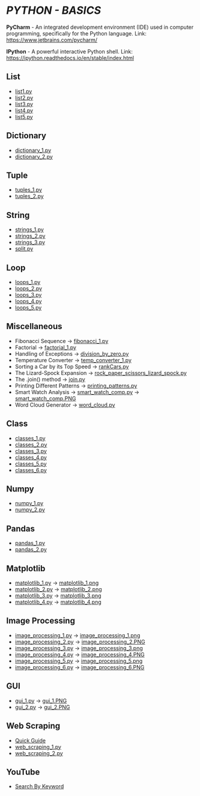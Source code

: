 # **_PYTHON - BASICS_**
 
**PyCharm** - An integrated development environment (IDE) used in computer programming, specifically for the Python language. Link: https://www.jetbrains.com/pycharm/

**IPython** - A powerful interactive Python shell. Link: https://ipython.readthedocs.io/en/stable/index.html

## **List**
- [list1.py](https://github.com/mohan-sharan/python-programming/blob/master/list_1.py)
- [list2.py](https://github.com/mohan-sharan/python-programming/blob/master/list_2.py)
- [list3.py](https://github.com/mohan-sharan/python-programming/blob/master/list_3.py)
- [list4.py](https://github.com/mohan-sharan/python-programming/blob/master/list_4.py)
- [list5.py](https://github.com/mohan-sharan/python-programming/blob/master/list_5.py)

## **Dictionary**
- [dictionary_1.py](https://github.com/mohan-sharan/python-programming/blob/master/Dictionary/dictionary_1.py)
- [dictionary_2.py](https://github.com/mohan-sharan/python-programming/blob/master/Dictionary/dictionary_2.py)

## **Tuple**
- [tuples_1.py](https://github.com/mohan-sharan/python-programming/blob/master/tuples_1.py)
- [tuples_2.py](https://github.com/mohan-sharan/python-programming/blob/master/tuples_2.py)

## **String**
- [strings_1.py](https://github.com/mohan-sharan/python-programming/blob/master/strings_1.py)
- [strings_2.py](https://github.com/mohan-sharan/python-programming/blob/master/strings_2.py)
- [strings_3.py](https://github.com/mohan-sharan/python-programming/blob/master/strings_3.py)
- [split.py](https://github.com/mohan-sharan/python-programming/blob/master/split.py)

## **Loop**
- [loops_1.py](https://github.com/mohan-sharan/python-programming/blob/master/Loop/loops_1.py)
- [loops_2.py](https://github.com/mohan-sharan/python-programming/blob/master/Loop/loops_2.py)
- [loops_3.py](https://github.com/mohan-sharan/python-programming/blob/master/Loop/loops_3.py)
- [loops_4.py](https://github.com/mohan-sharan/python-programming/blob/master/Loop/loops_4.py)
- [loops_5.py](https://github.com/mohan-sharan/python-programming/blob/master/Loop/loops_5.py)

## **Miscellaneous**
- Fibonacci Sequence -> [fibonacci_1.py](https://github.com/mohan-sharan/python-programming/blob/master/fibonacci_1.py)
- Factorial -> [factorial_1.py](https://github.com/mohan-sharan/python-programming/blob/master/factorial_1.py)
- Handling of Exceptions -> [division_by_zero.py](https://github.com/mohan-sharan/python-programming/blob/master/division_by_zero.py)
- Temperature Converter -> [temp_converter_1.py](https://github.com/mohan-sharan/python-programming/blob/master/temp_converter_1.py)
- Sorting a Car by its Top Speed -> [rankCars.py](https://github.com/mohan-sharan/python-programming/blob/master/rankCars.py)
- The Lizard-Spock Expansion -> [rock_paper_scissors_lizard_spock.py](https://github.com/mohan-sharan/python-programming/blob/master/rock_paper_scissors_lizard_spock.py)
- The .join() method -> [join.py](https://github.com/mohan-sharan/python-programming/blob/master/join.py)
- Printing Different Patterns -> [printing_patterns.py](https://github.com/mohan-sharan/python-programming/blob/master/printing_patterns.py)
- Smart Watch Analysis -> [smart_watch_comp.py](https://github.com/mohan-sharan/python-programming/blob/master/smart_watch_comp.py) -> [smart_watch_comp.PNG](https://github.com/mohan-sharan/python-programming/blob/master/smart_watch_comp.PNG)
- Word Cloud Generator -> [word_cloud.py](https://github.com/mohan-sharan/python-programming/blob/master/Word%20Cloud/word_cloud.py)

## **Class**
- [classes_1.py](https://github.com/mohan-sharan/python-programming/blob/master/Class/classes_1.py)
- [classes_2.py](https://github.com/mohan-sharan/python-programming/blob/master/Class/classes_2.py)
- [classes_3.py](https://github.com/mohan-sharan/python-programming/blob/master/Class/classes_3.py)
- [classes_4.py](https://github.com/mohan-sharan/python-programming/blob/master/Class/classes_4.py)
- [classes_5.py](https://github.com/mohan-sharan/python-programming/blob/master/Class/classes_5.py)
- [classes_6.py](https://github.com/mohan-sharan/python-programming/blob/master/Class/classes_6.py)

## **Numpy**
- [numpy_1.py](https://github.com/mohan-sharan/python-programming/blob/master/Numpy/numpy_1.py)
- [numpy_2.py](https://github.com/mohan-sharan/python-programming/blob/master/Numpy/numpy_2.py)

## **Pandas**
- [pandas_1.py](https://github.com/mohan-sharan/python-programming/blob/master/pandas_1.py)
- [pandas_2.py](https://github.com/mohan-sharan/python-programming/blob/master/pandas_2.py)

## **Matplotlib**
- [matplotlib_1.py](https://github.com/mohan-sharan/python-programming/blob/master/Matplotlib/matplotlib_1.py) -> [matplotlib_1.png](https://github.com/mohan-sharan/python-programming/blob/master/Matplotlib/matplotlib_1.png)
- [matplotlib_2.py](https://github.com/mohan-sharan/python-programming/blob/master/Matplotlib/matplotlib_2.py) -> [matplotlib_2.png](https://github.com/mohan-sharan/python-programming/blob/master/Matplotlib/matplotlib_2.png)
- [matplotlib_3.py](https://github.com/mohan-sharan/python-programming/blob/master/Matplotlib/matplotlib_3.py) -> [matplotlib_3.png](https://github.com/mohan-sharan/python-programming/blob/master/Matplotlib/matplotlib_3.png)
- [matplotlib_4.py](https://github.com/mohan-sharan/python-programming/blob/master/Matplotlib/matplotlib_4.py) -> [matplotlib_4.png](https://github.com/mohan-sharan/python-programming/blob/master/Matplotlib/matplotlib_4.png)

## **Image Processing**
- [image_processing_1.py](https://github.com/mohan-sharan/python-programming/blob/master/Image%20Processing/image_processing_1.py) -> [image_processing_1.png](https://github.com/mohan-sharan/python-programming/blob/master/Image%20Processing/image_processing_1.png)
- [image_processing_2.py](https://github.com/mohan-sharan/python-programming/blob/master/Image%20Processing/image_processing_2.py) -> [image_processing_2.PNG](https://github.com/mohan-sharan/python-programming/blob/master/Image%20Processing/image_processing_2.PNG)
- [image_processing_3.py](https://github.com/mohan-sharan/python-programming/blob/master/Image%20Processing/image_processing_3.py) -> [image_processing_3.png](https://github.com/mohan-sharan/python-programming/blob/master/Image%20Processing/image_processing_3.png)
- [image_processing_4.py](https://github.com/mohan-sharan/python-programming/blob/master/Image%20Processing/image_processing_4.py) -> [image_processing_4.PNG](https://github.com/mohan-sharan/python-programming/blob/master/Image%20Processing/image_processing_4.PNG)
- [image_processing_5.py](https://github.com/mohan-sharan/python-programming/blob/master/Image%20Processing/image_processing_5.py) -> [image_processing_5.png](https://github.com/mohan-sharan/python-programming/blob/master/Image%20Processing/image_processing_5.png)
- [image_processing_6.py](https://github.com/mohan-sharan/python-programming/blob/master/Image%20Processing/image_processing_6.py) -> [image_processing_6.PNG](https://github.com/mohan-sharan/python-programming/blob/master/Image%20Processing/image_processing_6.PNG)

## **GUI**
- [gui_1.py](https://github.com/mohan-sharan/python-programming/blob/master/gui_1.py) -> [gui_1.PNG](https://github.com/mohan-sharan/python-programming/blob/master/gui_1.PNG)
- [gui_2.py](https://github.com/mohan-sharan/python-programming/blob/master/gui_2.py) -> [gui_2.PNG](https://github.com/mohan-sharan/python-programming/blob/master/gui_2.PNG)

## **Web Scraping**
- [Quick Guide](https://github.com/mohan-sharan/python-programming/blob/master/Web%20Scraping/Web%20Scraping%20in%20Python%20-%20Quick%20Guide.pdf)
- [web_scraping_1.py](https://github.com/mohan-sharan/python-programming/blob/master/Web%20Scraping/web_scraping_1.py)
- [web_scraping_2.py](https://github.com/mohan-sharan/python-programming/blob/master/Web%20Scraping/web_scraping_2.py)

## **YouTube**
- [Search By Keyword](https://github.com/mohan-sharan/python-programming/tree/master/YouTube-Data-API-v3)
